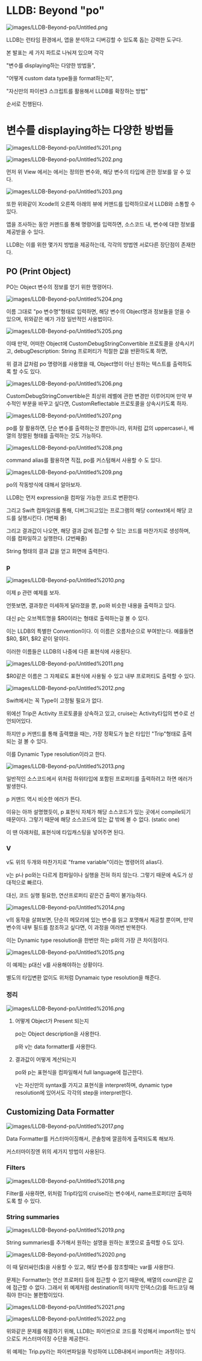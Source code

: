 # LLDB: Beyond "po"

![images/LLDB-Beyond-po/Untitled.png](images/LLDB-Beyond-po/Untitled.png)

LLDB는 런타임 환경에서, 앱을 분석하고 디버깅할 수 있도록 돕는 강력한 도구다.

본 발표는 세 가지 파트로 나눠져 있으며 각각

"변수를 displaying하는 다양한 방법들",

"어떻게 custom data type들을 format하는지", 

"자신만의 파이썬3 스크립트를 활용해서 LLDB를 확장하는 방법"

순서로 진행된다.

# 변수를 displaying하는 다양한 방법들

![images/LLDB-Beyond-po/Untitled%201.png](images/LLDB-Beyond-po/Untitled%201.png)

![images/LLDB-Beyond-po/Untitled%202.png](images/LLDB-Beyond-po/Untitled%202.png)

먼저 위 View 에서는 에서는 정의한 변수와, 해당 변수의 타입에 관한 정보를 알 수 있다.

![images/LLDB-Beyond-po/Untitled%203.png](images/LLDB-Beyond-po/Untitled%203.png)

또한 위와같이 Xcode의 오른쪽 아래의 뷰에 커맨드를 입력하므로서 LLDB와 소통할 수 있다.

앱을 조사하는 동안 커맨드를 통해 명령어를 입력하면, 소스코드 내, 변수에 대한 정보를 제공받을 수 있다.

LLDB는 이를 위한 몇가지 방법을 제공하는데, 각각의 방법엔 서로다른 장단점이 존재한다.

## PO (Print Object)

PO는 Object 변수의 정보를 얻기 위한 명령어다.

![images/LLDB-Beyond-po/Untitled%204.png](images/LLDB-Beyond-po/Untitled%204.png)

이름 그대로 "po 변수명"형태로 입력하면, 해당 변수의 Object명과 정보들을 얻을 수 있으며, 위와같은 예가 가장 일반적인 사용법이다.

![images/LLDB-Beyond-po/Untitled%205.png](images/LLDB-Beyond-po/Untitled%205.png)

이때 만약, 어떠한 Object에 CustomDebugStringConvertible 프로토콜을 상속시키고, debugDescription: String 프로퍼티가 적절한 값을 반환하도록 하면,

위 결과 값처럼 po 명령어를 사용했을 때, Object명이 아닌 원하는 텍스트를 출력하도록 할 수도 있다.

![images/LLDB-Beyond-po/Untitled%206.png](images/LLDB-Beyond-po/Untitled%206.png)

CustomDebugStringConvertible은 최상위 레벨에 관한 변경만 이루어지며 만약 부수적인 부분을 바꾸고 싶다면, CustomReflectable 프로토콜을 상속시키도록 하자.

![images/LLDB-Beyond-po/Untitled%207.png](images/LLDB-Beyond-po/Untitled%207.png)

po를 잘 활용하면, 단순 변수를 출력하는것 뿐만아니라, 위처럼 값의 uppercase나, 배열의 정렬된 형태를 출력하는 것도 가능하다.

![images/LLDB-Beyond-po/Untitled%208.png](images/LLDB-Beyond-po/Untitled%208.png)

command alias를 활용하면 직접, po를 커스텀해서 사용할 수 도 있다.

![images/LLDB-Beyond-po/Untitled%209.png](images/LLDB-Beyond-po/Untitled%209.png)

po의 작동방식에 대해서 알아보자.

LLDB는 먼저 expression을 컴파일 가능한 코드로 변환한다.

그리고 Swift 컴파일러를 통해, 디버그되고있는 프로그램의 해당 context에서 해당 코드를 실행시킨다. (1번째 줄)

그리고 결과값이 나오면, 해당 결과 값에 접근할 수 있는 코드를 마찬가지로 생성하며, 이를 컴파일하고 실행한다. (2번째줄)

String 형태의 결과 값을 얻고 화면에 출력한다.

### p

![images/LLDB-Beyond-po/Untitled%2010.png](images/LLDB-Beyond-po/Untitled%2010.png)

이제 p 관련 예제를 보자.

언뜻보면, 결과창은 미세하게 달라졌을 뿐, po와 비슷한 내용을 출력하고 있다.

대신 p는 오브젝트명을 $R0이라는 형태로 출력하는걸 볼 수 있다.

이는 LLDB의 특별한 Convention이다. 이 이름은 오름차순으로 부여받는다. 예를들면 $R0, $R1, $R2 같이 말이다.

이러한 이름들은 LLDB의 나중에 다른 표현식에 사용된다.

![images/LLDB-Beyond-po/Untitled%2011.png](images/LLDB-Beyond-po/Untitled%2011.png)

$R0같은 이름은 그 자체로도 표현식에 사용될 수 있고 내부 프로퍼티도 출력할 수 있다. 

![images/LLDB-Beyond-po/Untitled%2012.png](images/LLDB-Beyond-po/Untitled%2012.png)

Swift에서는 꼭 Type이 고정될 필요가 없다.

위에선 Trip은 Activity 프로토콜을 상속하고 있고, cruise는 Activity타입의 변수로 선언되어있다.

하지만 p 커맨드를 통해 출력했을 때는, 가장 정확도가 높은 타입인 "Trip"형태로 출력되는 걸 볼 수 있다.

이를 Dynamic Type resolution이라고 한다.

![images/LLDB-Beyond-po/Untitled%2013.png](images/LLDB-Beyond-po/Untitled%2013.png)

일반적인 소스코드에서 위처럼 하위타입에 포함된 프로퍼티를 출력하려고 하면 에러가 발생한다. 

p 커맨드 역시 비슷한 에러가 뜬다.

이유는 아까 설명했듯이, p 표현식 자체가 해당 소스코드가 있는 곳에서 compile되기 때문이다. 그렇기 때문에 해당 소스코드에 있는 값 밖에 볼 수 없다. (static one)

이 땐 아래처럼, 표현식에 타입캐스팅을 넣어주면 된다.

### V

v도 위의 두개와 마찬가지로 "frame variable"이라는 명령어의 alias다.

v는 p나 po와는 다르게 컴파일이나 실행을 전혀 하지 않는다. 그렇기 때문에 속도가 상대적으로 빠르다.

대신, 코드 실행 필요한, 연산프로퍼티 같은건 출력이 불가능하다.

![images/LLDB-Beyond-po/Untitled%2014.png](images/LLDB-Beyond-po/Untitled%2014.png)

v의 동작을 살펴보면, 단순히 메모리에 있는 변수를 읽고 포맷해서 제공할 뿐이며, 만약 변수의 내부 필드를 참조하고 싶다면, 이 과정을 여러번 반복한다.

이는 Dynamic type resolution을 한번만 하는 p와의 가장 큰 차이점이다.

![images/LLDB-Beyond-po/Untitled%2015.png](images/LLDB-Beyond-po/Untitled%2015.png)

이 예제는 p대신 v를 사용해야하는 상황이다.

별도의 타입변환 없이도 위처럼 Dynamaic type resolution을 해준다.

### 정리

![images/LLDB-Beyond-po/Untitled%2016.png](images/LLDB-Beyond-po/Untitled%2016.png)

1. 어떻게 Object가 Present 되는지

    po는 Object description을 사용한다.

    p와 v는 data formatter를 사용한다.

2. 결과값이 어떻게 계산되는지

    po와 p는 표현식을 컴파일해서 full language에 접근한다.

    v는 자신만의 syntax를 가지고 표현식을 interpret하며, dynamic type resolution에 있어서도 각각의 step을 interpret한다.

## Customizing Data Formatter

![images/LLDB-Beyond-po/Untitled%2017.png](images/LLDB-Beyond-po/Untitled%2017.png)

Data Formatter를 커스터마이징해서, 콘솔창에 깔끔하게 출력되도록 해보자.

커스터마이징엔 위의 세가지 방법이 사용된다.

### Filters

![images/LLDB-Beyond-po/Untitled%2018.png](images/LLDB-Beyond-po/Untitled%2018.png)

Filter를 사용하면, 위처럼 Trip타입의 cruise라는 변수에서, name프로퍼티만 출력하도록 할 수 있다.

### String summaries

![images/LLDB-Beyond-po/Untitled%2019.png](images/LLDB-Beyond-po/Untitled%2019.png)

String summaries를 추가해서 원하는 설명을 원하는 포맷으로 출력할 수도 있다.

![images/LLDB-Beyond-po/Untitled%2020.png](images/LLDB-Beyond-po/Untitled%2020.png)

이 때 달러싸인($)을 사용할 수 있고, 해당 변수를 참조할때는 var를 사용한다.

문제는 Formatter는 연산 프로퍼티 등에 접근할 수 없기 때문에, 배열의 count같은 값에 접근할 수 없다. 그래서 위 예제처럼 destination의 마지막 인덱스(2)를 하드코딩 해줘야 한다는 불편함이있다.

![images/LLDB-Beyond-po/Untitled%2021.png](images/LLDB-Beyond-po/Untitled%2021.png)

![images/LLDB-Beyond-po/Untitled%2022.png](images/LLDB-Beyond-po/Untitled%2022.png)

위와같은 문제를 해결하기 위해, LLDB는 파이썬으로 코드를 작성해서 import하는 방식으로도 커스터마이징 수단을 제공한다.

위 예제는 Trip.py라는 파이썬파일을 작성하여 LLDB내에서 import하는 과정이다.
